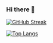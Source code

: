 ### Hi there 👋

<!--
**joeytsui1/joeytsui1** is a ✨ _special_ ✨ repository because its `README.md` (this file) appears on your GitHub profile.

Here are some ideas to get you started:

- 🔭 I’m currently working on ...
- 🌱 I’m currently learning ...
- 👯 I’m looking to collaborate on ...
- 🤔 I’m looking for help with ...
- 💬 Ask me about ...
- 📫 How to reach me: ...
- 😄 Pronouns: ...
- ⚡ Fun fact: ...
-->

[![GitHub Streak](https://streak-stats.demolab.com/?user=joeytsui1&theme=transparent)](https://git.io/streak-stats)

[![Top Langs](https://github-readme-stats.vercel.app/api/top-langs/?username=joeytsui1&layout=compact&count_private=true&theme=transparent)](https://github.com/anuraghazra/github-readme-stats)
